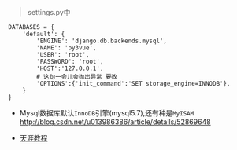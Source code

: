 > settings.py中

```
DATABASES = {
    'default': {
        'ENGINE': 'django.db.backends.mysql',
        'NAME': 'py3vue',
        'USER': 'root',
        'PASSWORD': 'root',
        'HOST':'127.0.0.1',
        # 这句一会儿会抛出异常 要改
        'OPTIONS':{'init_command':'SET storage_engine=INNODB'},
    }
}
```
- Mysql数据库默认`InnoDB`引擎(mysql5.7),还有种是`MyISAM`
<http://blog.csdn.net/u013986386/article/details/52869648>

- [天涯教程](https://www.jianshu.com/p/da847259c7e3)